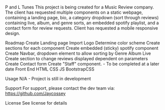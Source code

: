P and L Tunes
This project is being created for a Music Review company. The client has requested multiple components on a static webpage, containing a landing page, bio, a category dropdown (sort through reviews) containing live, album, and genre sorts, an embedded spotify playlist, and a contact form for review requests. Client has requested a mobile responsive design.

Roadmap
Create Landing page
Import Logo
Determine color scheme
Create sections for each component
Create embedded (sticky) spotify component
Create Navbar, dropdown element to allow sorting by
Genre
Album
Live
Create section to change reviews displayed dependent on parameters
Create Contact form
Create "Staff" component. - To be completed at a later date
Front End
HTML
CSS
JS
BootstrapCSS

Usage
N/A - Project is still in development

Support
For support, please contact the dev team via: https://github.com/Jaycossey

License
See license for details
